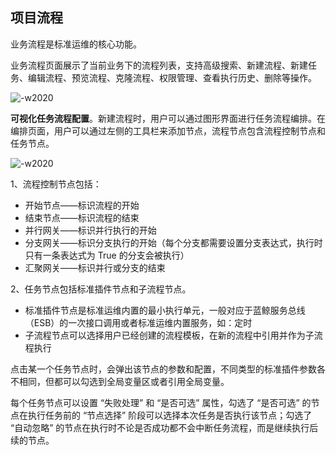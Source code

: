 ## 项目流程

业务流程是标准运维的核心功能。

业务流程页面展示了当前业务下的流程列表，支持高级搜索、新建流程、新建任务、编辑流程、预览流程、克隆流程、权限管理、查看执行历史、删除等操作。

![-w2020](../assets/业务流程.png)

**可视化任务流程配置**。新建流程时，用户可以通过图形界面进行任务流程编排。在编排页面，用户可以通过左侧的工具栏来添加节点，流程节点包含流程控制节点和任务节点。

![-w2020](../assets/可视化流程.png)

1、流程控制节点包括：
- 开始节点——标识流程的开始
- 结束节点——标识流程的结束
- 并行网关——标识并行执行的开始
- 分支网关——标识分支执行的开始（每个分支都需要设置分支表达式，执行时只有一条表达式为 True 的分支会被执行）
- 汇聚网关——标识并行或分支的结束

2、任务节点包括标准插件节点和子流程节点。
- 标准插件节点是标准运维内置的最小执行单元，一般对应于蓝鲸服务总线（ESB）的一次接口调用或者标准运维内置服务，如：定时
- 子流程节点可以选择用户已经创建的流程模板，在新的流程中引用并作为子流程执行

点击某一个任务节点时，会弹出该节点的参数和配置，不同类型的标准插件参数各不相同，但都可以勾选到全局变量区或者引用全局变量。

每个任务节点可以设置 “失败处理” 和 “是否可选” 属性，勾选了 “是否可选” 的节点在执行任务前的 “节点选择” 阶段可以选择本次任务是否执行该节点；勾选了 “自动忽略” 的节点在执行时不论是否成功都不会中断任务流程，而是继续执行后续的节点。

